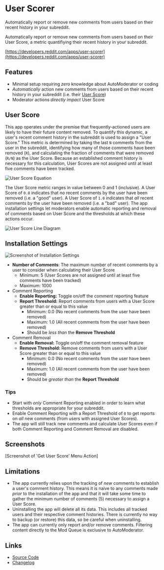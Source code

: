 # User Scorer

Automatically report or remove new comments from users based on their recent history in your subreddit.

Automatically report or remove new comments from users based on their User Score, a metric quantifiying their recent history in your subreddit.

[https://developers.reddit.com/apps/user-scorer](https://developers.reddit.com/apps/user-scorer)

## Features

* Minimal setup requiring *zero* knowledge about AutoModerator or coding
* *Automatically* action new comments from users based on their recent history in your subreddit (i.e. their [User Score](#user-score))
* Moderator actions *directly impact* User Score

## User Score

This app operates under the premise that frequently-actioned users are likely to have their future content removed. To quantify this dynamic, a user's recent comment history in the subreddit is used to assign a "User Score." This metric is determined by taking the last `N` comments from the user in the subreddit, identifying how many of those comments have been removed (`R`), and calculating the fraction of comments that were removed (`R/N`) as the User Score. Because an established comment history is necessary for this calculation, User Scores are not assigned until at least five comments have been tracked.

![User Score Equation](https://github.com/user-attachments/assets/0664c452-7a97-4b9a-b6b5-350b124d1675)

The User Score metric ranges in value between 0 and 1 (inclusive). A User Score of `0.0` indicates that *no* recent comments by the user have been removed (i.e. a "good" user). A User Score of `1.0` indicates that *all* recent comments by the user have been removed (i.e. a "bad" user). The app installation settings let moderators enable automatic reporting and removal of comments based on User Score and the thresholds at which these actions occur.

![User Score Line Diagram](https://github.com/user-attachments/assets/1ea3bffa-2aef-447f-a764-29890c30f25e)

## Installation Settings

![Screenshot of Installation Settings](https://github.com/user-attachments/assets/6fcde204-f1a6-4353-8564-1e6001d59dbb)

* **Number of Comments**: The maximum number of recent comments by a user to consider when calculating their User Score
  * Minimum: 5 (User Scores are not assigned until at least five comments have been tracked)
  * Maximum: 1000
* Comment Reporting
  * **Enable Reporting:** Toggle on/off the comment reporting feature
  * **Report Threshold:** Report comments from users with a User Score greater than or equal to this value
    * Minimum: 0.0 (No recent comments from the user have been removed)
    * Maximum: 1.0 (All recent comments from the user have been removed)
    * Should be *less than* the **Remove Threshold**
* Comment Removal
  * **Enable Removal:** Toggle on/off the comment removal feature
  * **Remove Threshold:** Remove comments from users with a User Score greater than or equal to this value
    * Minimum: 0.0 (No recent comments from the user have been removed)
    * Maximum: 1.0 (All recent comments from the user have been removed)
    * Should be *greater than* the **Report Threshold**

### Tips

* Start with *only* Comment Reporting enabled in order to learn what thresholds are appropriate for your subreddit.
* Enable Comment Reporting with a Report Threshold of `0` to get reports on *all* new comments (from users with assigned User Scores).
* The app will still track new comments and calculate User Scores even if both Comment Reporting and Comment Removal are disabled.

## Screenshots

[Screenshot of 'Get User Score' Menu Action]

## Limitations

* The app currently relies upon the tracking of *new* comments to establish a user's comment history. This means it is naive to any comments made *prior* to the installation of the app and that it will take some time to gather the minimum number of comments (5) necessary to assign a User Score.
* Uninstalling the app will delete all its data. This includes all tracked users and their respective comment histories. There is currently no way to backup (or restore) this data, so be careful when uninstalling.
* The app can currently only report and/or remove comments. Filtering content directly to the Mod Queue is exclusive to AutoModerator.

## Links

* [Source Code](https://github.com/shiruken/user-scorer/)
* [Changelog](https://github.com/shiruken/user-scorer/releases)
